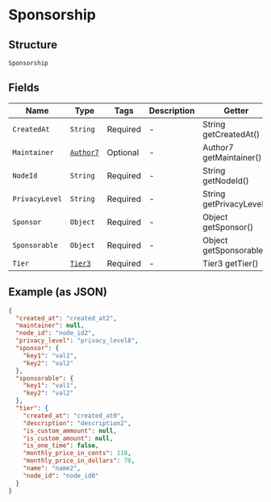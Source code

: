 
# Sponsorship

## Structure

`Sponsorship`

## Fields

| Name | Type | Tags | Description | Getter | Setter |
|  --- | --- | --- | --- | --- | --- |
| `CreatedAt` | `String` | Required | - | String getCreatedAt() | setCreatedAt(String createdAt) |
| `Maintainer` | [`Author7`](../../doc/models/author-7.md) | Optional | - | Author7 getMaintainer() | setMaintainer(Author7 maintainer) |
| `NodeId` | `String` | Required | - | String getNodeId() | setNodeId(String nodeId) |
| `PrivacyLevel` | `String` | Required | - | String getPrivacyLevel() | setPrivacyLevel(String privacyLevel) |
| `Sponsor` | `Object` | Required | - | Object getSponsor() | setSponsor(Object sponsor) |
| `Sponsorable` | `Object` | Required | - | Object getSponsorable() | setSponsorable(Object sponsorable) |
| `Tier` | [`Tier3`](../../doc/models/tier-3.md) | Required | - | Tier3 getTier() | setTier(Tier3 tier) |

## Example (as JSON)

```json
{
  "created_at": "created_at2",
  "maintainer": null,
  "node_id": "node_id2",
  "privacy_level": "privacy_level8",
  "sponsor": {
    "key1": "val1",
    "key2": "val2"
  },
  "sponsorable": {
    "key1": "val1",
    "key2": "val2"
  },
  "tier": {
    "created_at": "created_at0",
    "description": "description2",
    "is_custom_ammount": null,
    "is_custom_amount": null,
    "is_one_time": false,
    "monthly_price_in_cents": 110,
    "monthly_price_in_dollars": 70,
    "name": "name2",
    "node_id": "node_id0"
  }
}
```

